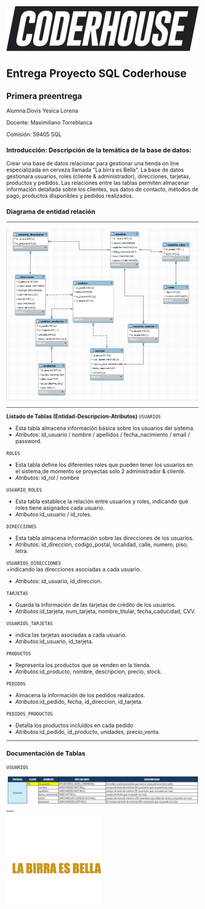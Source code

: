 
<div aling="center">
    <img src="/img/Logo_blackbg.png">
</div>

# Entrega Proyecto SQL Coderhouse

## Primera preentrega

Alumna:Dovis Yesica Lorena

Docente: Maximiliano Torreblanca

Comisión: 59405 SQL   

### Introducción: Descripción de la temática de la base de datos:

Crear una base de datos relacionar para gestionar una tienda on line especializada en cerveza llamada "La birra es Bella". 
La base de datos gestionara usuarios, roles (cliente & administrador), direcciones, tarjetas, productos y pedidos. Las relaciones entre las tablas permiten almacenar información detallada sobre los clientes, sus datos de contacto, métodos de pago, productos disponibles y pedidos realizados. 

### Diagrama de entidad relación
___
<div aling="center">
    <img src="/img/DiagramaDER.jpg">
</div>

___


**Listado de Tablas (Entidad-Descripcion-Atributos)**
`USUARIOS`  
+ Esta tabla almacena información básica sobre los usuarios del sistema.
+ _Atributos_: id_usuario / nombre / apellidos / fecha_nacimiento / email / password.

`ROLES`  
+ Esta tabla define los diferentes roles que pueden tener los usuarios en el sistema,de momento se proyectas solo 2  administrador & cliente.
+ _Atributos_: id_rol / nombre 

`USUARIO_ROLES`  
+ Esta tabla establece la relación entre usuarios y roles, indicando qué roles tiene asignados cada usuario.
+ _Atributos_:id_usuario / id_roles.


`DIRECCIONES`  
+ Esta tabla almacena información sobre las direcciones de los usuarios.
+ _Atributos_: id_direccion, codigo_postal, localidad, calle, numero, piso, letra.


`USUARIOS_DIRECCIONES`  
+indicando las direcciones asociadas a cada usuario.
+ _Atributos_: id_usuario, id_direccion.


`TARJETAS`  
+ Guarda la información de las tarjetas de crédito de los usuarios.
+ _Atributos_:id_tarjeta, num_tarjeta, nombre_titular, fecha_caducidad, CVV.

`USUARIOS_TARJETAS`  
+ indica las tarjetas asociadas a cada usuario.
+ _Atributos_:id_usuario, id_tarjeta.

`PRODUCTOS`  
+ Representa los productos que se venden en la tienda.
+ _Atributos_:id_producto, nombre, descripcion, precio, stock.


`PEDIDOS`  
+ Almacena la información de los pedidos realizados.
+ _Atributos_:id_pedido, fecha, id_direccion, id_tarjeta.

`PEDIDOS_PRODUCTOS`  
+ Detalla los productos incluidos en cada pedido
+ _Atributos_:id_pedido, id_producto, unidades, precio_venta.
___

### Documentación de Tablas
`USUARIOS`
<div aling="center">
    <img src="/img/usuarios.jpg">
</div>
___

<div aling="center">
    <img src="/img/logo.png">
</div>